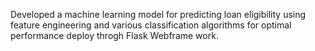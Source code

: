 Developed a machine learning model for predicting loan eligibility using feature engineering and various classification algorithms for optimal performance deploy throgh Flask Webframe work.
